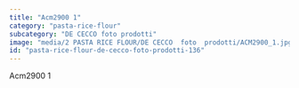 ```yaml
---
title: "Acm2900 1"
category: "pasta-rice-flour"
subcategory: "DE CECCO foto prodotti"
image: "media/2 PASTA RICE FLOUR/DE CECCO  foto  prodotti/ACM2900_1.jpg"
id: "pasta-rice-flour-de-cecco-foto-prodotti-136"
---
```


Acm2900 1
